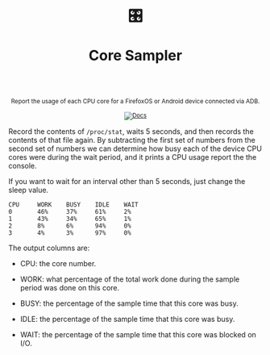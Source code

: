 <div align="center">
  <h1>
    <br/>
    🎛
    <br />
    <br />
    Core Sampler
    <br />
    <br />
  </h1>
  <sup>
    <br />
   Report the usage of each CPU core for a FirefoxOS or
Android device connected via ADB.</em>
    <br />
    <br /

[![Docs](https://img.shields.io/badge/-Docs-blue.svg?style=for-the-badge)](https://github.com/davidflanagan/coresample)

  </sup>

</div>

Record
the contents of `/proc/stat`, waits 5 seconds, and then records the
contents of that file again. By subtracting the first set of numbers
from the second set of numbers we can determine how busy each of the
device CPU cores were during the wait period, and it prints a CPU
usage report the the console.

If you want to wait for an interval other than 5 seconds, just change the sleep value.

```
CPU     WORK    BUSY    IDLE    WAIT
0       46%     37%     61%     2%
1       43%     34%     65%     1%
2       8%      6%      94%     0%
3       4%      3%      97%     0%
```

The output columns are:

- CPU: the core number.

- WORK: what percentage of the total work done during the sample
period was done on this core.

- BUSY: the percentage of the sample time that this core was busy.

- IDLE: the percentage of the sample time that this core was busy.

- WAIT: the percentage of the sample time that this core was blocked on I/O. 

